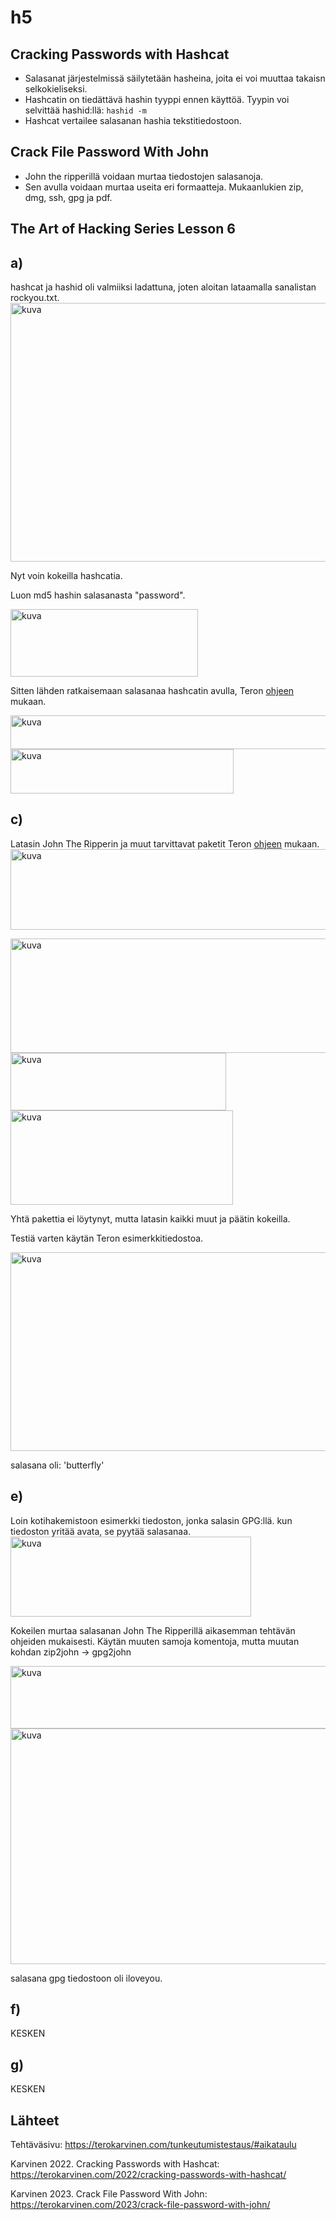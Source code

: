 # h5
## Cracking Passwords with Hashcat
- Salasanat järjestelmissä säilytetään hasheina, joita ei voi muuttaa takaisn selkokieliseksi.
- Hashcatin on tiedättävä hashin tyyppi ennen käyttöä. Tyypin voi selvittää hashid:llä: `hashid -m`
- Hashcat vertailee salasanan hashia tekstitiedostoon.
## Crack File Password With John
- John the ripperillä voidaan murtaa tiedostojen salasanoja.
- Sen avulla voidaan murtaa useita eri formaatteja. Mukaanlukien zip, dmg, ssh, gpg ja pdf.
## The Art of Hacking Series Lesson 6

## a)
hashcat ja hashid oli valmiiksi ladattuna, joten aloitan lataamalla sanalistan rockyou.txt.
<img width="646" height="414" alt="kuva" src="https://github.com/user-attachments/assets/c3c79046-4281-42a7-ad12-12213c423c4d" />

Nyt voin kokeilla hashcatia. 

Luon md5 hashin salasanasta "password".

<img width="300" height="108" alt="kuva" src="https://github.com/user-attachments/assets/45154fe8-1795-47ff-b997-b7eec8c66c9d" />

Sitten lähden ratkaisemaan salasanaa hashcatin avulla, Teron [ohjeen](https://terokarvinen.com/2022/cracking-passwords-with-hashcat/?fromSearch=hashcat) mukaan.

<img width="613" height="54" alt="kuva" src="https://github.com/user-attachments/assets/89c292a8-d353-4e0b-90b5-3e46b03f6e0d" />

<img width="357" height="71" alt="kuva" src="https://github.com/user-attachments/assets/fb0b115b-8f53-4ef1-a88c-01737f8d8de1" />

## c)
Latasin John The Ripperin ja muut tarvittavat paketit Teron [ohjeen](https://terokarvinen.com/2023/crack-file-password-with-john/) mukaan. 
<img width="623" height="129" alt="kuva" src="https://github.com/user-attachments/assets/d02b41ae-9af8-47a6-b09f-9c04adf90a5c" />

<img width="621" height="183" alt="kuva" src="https://github.com/user-attachments/assets/f90a3b5f-0c7f-449e-a817-2cf580fa28a6" />

<img width="345" height="92" alt="kuva" src="https://github.com/user-attachments/assets/c92f4904-b932-4779-b5e4-20b6b9b26361" />

<img width="356" height="151" alt="kuva" src="https://github.com/user-attachments/assets/2dbd654d-579f-4193-b11e-04c48a3eac2f" />


Yhtä pakettia ei löytynyt, mutta latasin kaikki muut ja päätin kokeilla.

Testiä varten käytän Teron esimerkkitiedostoa.

<img width="627" height="318" alt="kuva" src="https://github.com/user-attachments/assets/0819f66a-e460-44ec-909f-f39edd05f37e" />

salasana oli: 'butterfly'
## e)
Loin kotihakemistoon esimerkki tiedoston, jonka salasin GPG:llä. kun tiedoston yritää avata, se pyytää salasanaa. 
<img width="385" height="128" alt="kuva" src="https://github.com/user-attachments/assets/3f8b51be-231b-4529-8714-25b90161e75f" />


Kokeilen murtaa salasanan John The Ripperillä aikasemman tehtävän ohjeiden mukaisesti. Käytän muuten samoja komentoja, mutta muutan kohdan zip2john -> gpg2john

<img width="613" height="100" alt="kuva" src="https://github.com/user-attachments/assets/fc2a2a75-febc-4958-a13c-664e9607a494" />


<img width="628" height="377" alt="kuva" src="https://github.com/user-attachments/assets/ec5d85cb-9fc8-4979-8605-7ab81d7ca1bb" />

salasana gpg tiedostoon oli iloveyou.
## f)
KESKEN
## g)
KESKEN
## Lähteet
Tehtäväsivu: https://terokarvinen.com/tunkeutumistestaus/#aikataulu 

Karvinen 2022. Cracking Passwords with Hashcat: https://terokarvinen.com/2022/cracking-passwords-with-hashcat/

Karvinen 2023. Crack File Password With John: https://terokarvinen.com/2023/crack-file-password-with-john/
